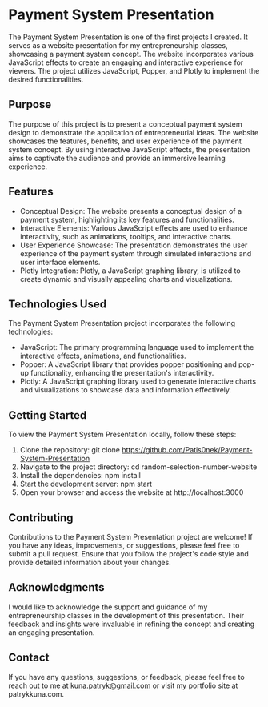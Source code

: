 # Payment System Presentation
The Payment System Presentation is one of the first projects I created. It serves as a website presentation for my entrepreneurship classes, showcasing a payment system concept. The website incorporates various JavaScript effects to create an engaging and interactive experience for viewers. The project utilizes JavaScript, Popper, and Plotly to implement the desired functionalities.

## Purpose
The purpose of this project is to present a conceptual payment system design to demonstrate the application of entrepreneurial ideas. The website showcases the features, benefits, and user experience of the payment system concept. By using interactive JavaScript effects, the presentation aims to captivate the audience and provide an immersive learning experience.

## Features
- Conceptual Design: The website presents a conceptual design of a payment system, highlighting its key features and functionalities.
- Interactive Elements: Various JavaScript effects are used to enhance interactivity, such as animations, tooltips, and interactive charts.
- User Experience Showcase: The presentation demonstrates the user experience of the payment system through simulated interactions and user interface elements.
- Plotly Integration: Plotly, a JavaScript graphing library, is utilized to create dynamic and visually appealing charts and visualizations.

## Technologies Used
The Payment System Presentation project incorporates the following technologies:

- JavaScript: The primary programming language used to implement the interactive effects, animations, and functionalities.
- Popper: A JavaScript library that provides popper positioning and pop-up functionality, enhancing the presentation's interactivity.
- Plotly: A JavaScript graphing library used to generate interactive charts and visualizations to showcase data and information effectively.

## Getting Started
To view the Payment System Presentation locally, follow these steps:

1. Clone the repository: git clone https://github.com/Patis0nek/Payment-System-Presentation
2. Navigate to the project directory: cd random-selection-number-website
3. Install the dependencies: npm install
4. Start the development server: npm start
5. Open your browser and access the website at http://localhost:3000

## Contributing
Contributions to the Payment System Presentation project are welcome! If you have any ideas, improvements, or suggestions, please feel free to submit a pull request. Ensure that you follow the project's code style and provide detailed information about your changes.

## Acknowledgments
I would like to acknowledge the support and guidance of my entrepreneurship classes in the development of this presentation. Their feedback and insights were invaluable in refining the concept and creating an engaging presentation.

## Contact
If you have any questions, suggestions, or feedback, please feel free to reach out to me at kuna.patryk@gmail.com or visit my portfolio site at patrykkuna.com.
